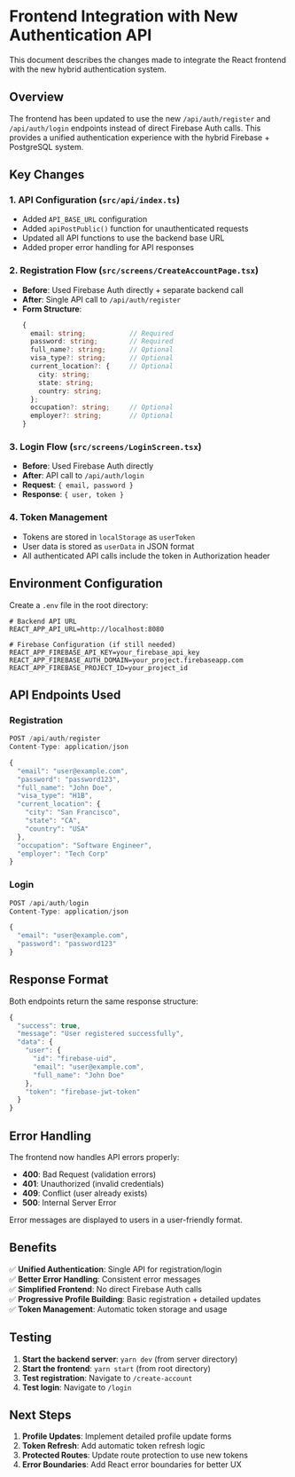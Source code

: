 # Frontend Integration with New Authentication API

This document describes the changes made to integrate the React frontend with the new hybrid authentication system.

## Overview

The frontend has been updated to use the new `/api/auth/register` and `/api/auth/login` endpoints instead of direct Firebase Auth calls. This provides a unified authentication experience with the hybrid Firebase + PostgreSQL system.

## Key Changes

### 1. **API Configuration (`src/api/index.ts`)**

- Added `API_BASE_URL` configuration
- Added `apiPostPublic()` function for unauthenticated requests
- Updated all API functions to use the backend base URL
- Added proper error handling for API responses

### 2. **Registration Flow (`src/screens/CreateAccountPage.tsx`)**

- **Before**: Used Firebase Auth directly + separate backend call
- **After**: Single API call to `/api/auth/register`
- **Form Structure**:
  ```typescript
  {
    email: string;           // Required
    password: string;        // Required
    full_name?: string;      // Optional
    visa_type?: string;      // Optional
    current_location?: {     // Optional
      city: string;
      state: string;
      country: string;
    };
    occupation?: string;     // Optional
    employer?: string;       // Optional
  }
  ```

### 3. **Login Flow (`src/screens/LoginScreen.tsx`)**

- **Before**: Used Firebase Auth directly
- **After**: API call to `/api/auth/login`
- **Request**: `{ email, password }`
- **Response**: `{ user, token }`

### 4. **Token Management**

- Tokens are stored in `localStorage` as `userToken`
- User data is stored as `userData` in JSON format
- All authenticated API calls include the token in Authorization header

## Environment Configuration

Create a `.env` file in the root directory:

```env
# Backend API URL
REACT_APP_API_URL=http://localhost:8080

# Firebase Configuration (if still needed)
REACT_APP_FIREBASE_API_KEY=your_firebase_api_key
REACT_APP_FIREBASE_AUTH_DOMAIN=your_project.firebaseapp.com
REACT_APP_FIREBASE_PROJECT_ID=your_project_id
```

## API Endpoints Used

### Registration

```typescript
POST /api/auth/register
Content-Type: application/json

{
  "email": "user@example.com",
  "password": "password123",
  "full_name": "John Doe",
  "visa_type": "H1B",
  "current_location": {
    "city": "San Francisco",
    "state": "CA",
    "country": "USA"
  },
  "occupation": "Software Engineer",
  "employer": "Tech Corp"
}
```

### Login

```typescript
POST /api/auth/login
Content-Type: application/json

{
  "email": "user@example.com",
  "password": "password123"
}
```

## Response Format

Both endpoints return the same response structure:

```typescript
{
  "success": true,
  "message": "User registered successfully",
  "data": {
    "user": {
      "id": "firebase-uid",
      "email": "user@example.com",
      "full_name": "John Doe"
    },
    "token": "firebase-jwt-token"
  }
}
```

## Error Handling

The frontend now handles API errors properly:

- **400**: Bad Request (validation errors)
- **401**: Unauthorized (invalid credentials)
- **409**: Conflict (user already exists)
- **500**: Internal Server Error

Error messages are displayed to users in a user-friendly format.

## Benefits

✅ **Unified Authentication**: Single API for registration/login  
✅ **Better Error Handling**: Consistent error messages  
✅ **Simplified Frontend**: No direct Firebase Auth calls  
✅ **Progressive Profile Building**: Basic registration + detailed updates  
✅ **Token Management**: Automatic token storage and usage

## Testing

1. **Start the backend server**: `yarn dev` (from server directory)
2. **Start the frontend**: `yarn start` (from root directory)
3. **Test registration**: Navigate to `/create-account`
4. **Test login**: Navigate to `/login`

## Next Steps

1. **Profile Updates**: Implement detailed profile update forms
2. **Token Refresh**: Add automatic token refresh logic
3. **Protected Routes**: Update route protection to use new tokens
4. **Error Boundaries**: Add React error boundaries for better UX
